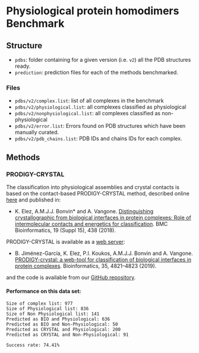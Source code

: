 # Physiological protein homodimers Benchmark

## Structure

* `pdbs`: folder containing for a given version (i.e. `v2`) all the PDB structures ready.
* `prediction`: prediction files for each of the methods benchmarked.

### Files

* `pdbs/v2/complex.list`: list of all complexes in the benchmark
* `pdbs/v2/physiological.list`: all complexes classified as physiological
* `pdbs/v2/nonphysiological.list`: all complexes classified as non-physiological
* `pdbs/v2/error.list`: Errors found on PDB structures which have been manually curated.
* `pdbs/v2/pdb_chains.list`: PDB IDs and chains IDs for each complex.

## Methods

### PRODIGY-CRYSTAL


The classification into physiological assemblies and crystal contacts is based on the contact-based PRODIGY-CRYSTAL method, described online [here](https://bianca.science.uu.nl/prodigy/method#heading_c_three) and published in:

* K. Elez, A.M.J.J. Bonvin* and A. Vangone. 
[Distinguishing crystallographic from biological interfaces in protein complexes: Role of intermolecular contacts and energetics for classification](https://doi.org/10.1186/s12859-018-2414-9). BMC Bioinformatics, 19 (Suppl 15), 438 (2018).

PRODIGY-CRYSTAL is available as a [web server](https://bianca.science.uu.nl/prodigy/):

* B. Jiménez-García, K. Elez, P.I. Koukos, A.M.J.J. Bonvin and A. Vangone. 
[PRODIGY-crystal: a web-tool for classification of biological interfaces in protein complexes](https://doi.org/10.1093/bioinformatics/btz437). Bioinformatics, 35, 4821–4823 (2019).

and the code is available from our [GitHub repository](https://github.com/haddocking/prodigy-cryst).


#### Performance on this data set:

```
Size of complex list: 977
Size of Physiological list: 836
Size of Non Physiological list: 141
Predicted as BIO and Physiological: 636
Predicted as BIO and Non-Physiological: 50
Predicted as CRYSTAL and Physiological: 200
Predicted as CRYSTAL and Non-Physiological: 91

Success rate: 74.41%
```
